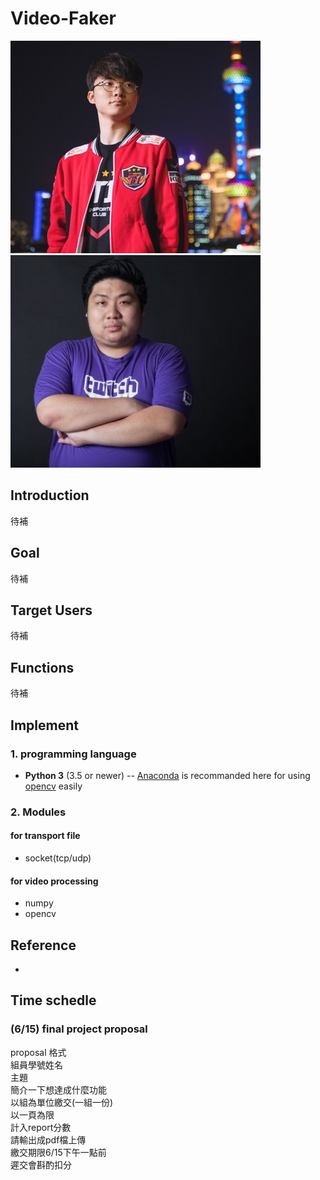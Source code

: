 # Video-Faker
![](./asset/faker.jpg)![](./asset/gg.jpg)
## Introduction
  待補

## Goal
  待補
  
## Target Users  
  待補
  
## Functions
  待補

## Implement
### 1. programming language
- **Python 3** (3.5 or newer)
-- [Anaconda](https://www.anaconda.com/what-is-anaconda/) is recommanded here for using [opencv](https://opencv.org) easily

### 2. Modules
#### for transport file
- socket(tcp/udp)
#### for video processing
- numpy
- opencv



## Reference
- []()


## Time schedle
### (6/15) final project proposal
proposal 格式  
組員學號姓名  
主題  
簡介一下想達成什麼功能  
以組為單位繳交(一組一份)  
以一頁為限  
計入report分數  
請輸出成pdf檔上傳  
繳交期限6/15下午一點前  
遲交會斟酌扣分
